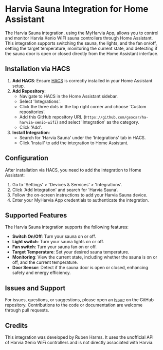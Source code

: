 # Harvia Sauna Integration for Home Assistant

The Harvia Sauna integration, using the MyHarvia App, allows you to control and monitor Harvia Xenio WIFI sauna controllers through Home Assistant. This integration supports switching the sauna, the lights, and the fan on/off, setting the target temperature, monitoring the current state, and detecting if the sauna door is open or closed directly from the Home Assistant interface.

## Installation via HACS

1. **Add HACS**: Ensure [HACS](https://hacs.xyz/) is correctly installed in your Home Assistant setup.
2. **Add Repository**:
    - Navigate to HACS in the Home Assistant sidebar.
    - Select 'Integrations'.
    - Click the three dots in the top right corner and choose 'Custom repositories'.
    - Add this GitHub repository URL (`https://github.com/geocar/ha-harvia-xenio-wifi`) and select 'Integration' as the category.
    - Click 'Add'.
3. **Install Integration**:
    - Search for 'Harvia Sauna' under the 'Integrations' tab in HACS.
    - Click 'Install' to add the integration to Home Assistant.

## Configuration

After installation via HACS, you need to add the integration to Home Assistant:

1. Go to 'Settings' > 'Devices & Services' > 'Integrations'.
2. Click 'Add Integration' and search for 'Harvia Sauna'.
3. Follow the on-screen instructions to add your Harvia Sauna device.
4. Enter your MyHarvia App credentials to authenticate the integration.

## Supported Features

The Harvia Sauna integration supports the following features:

- **Switch On/Off**: Turn your sauna on or off.
- **Light switch**: Turn your sauna lights on or off.
- **Fan switch**: Turn your sauna fan on or off.
- **Target Temperature**: Set your desired sauna temperature.
- **Monitoring**: View the current state, including whether the sauna is on or off, and the current temperature.
- **Door Sensor**: Detect if the sauna door is open or closed, enhancing safety and energy efficiency.

## Issues and Support

For issues, questions, or suggestions, please open an [issue](https://github.com/RubenHarms/ha-harvia-xenio-wifi/issues) on the GitHub repository. Contributions to the code or documentation are welcome through pull requests.

## Credits

This integration was developed by Ruben Harms. It uses the unofficial API of Harvia Xenio WiFi controllers and is not directly associated with Harvia.
